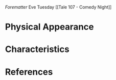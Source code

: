 *Forematter*
Eve Tuesday [[Tale 107 - Comedy Night]]

# Physical Appearance


# Characteristics


# References